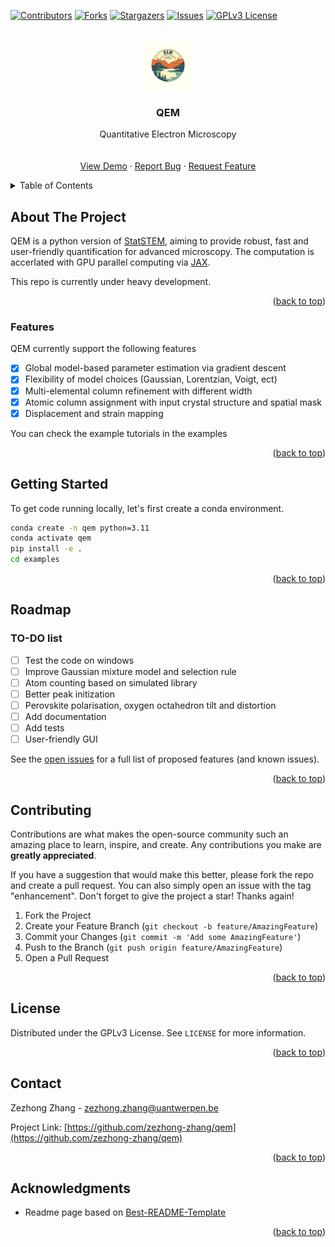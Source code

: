 <a name="readme-top"></a>

[![Contributors][contributors-shield]][contributors-url]
[![Forks][forks-shield]][forks-url]
[![Stargazers][stars-shield]][stars-url]
[![Issues][issues-shield]][issues-url]
[![GPLv3 License][license-shield]][license-url]
<!-- [![LinkedIn][linkedin-shield]][linkedin-url] -->



<!-- PROJECT LOGO -->
<br />
<div align="center">
  <a href="https://github.com/zezhong-zhang/qem">
    <img src="QEM.png" alt="Logo" width="80" height="80">
  </a>

  <h3 align="center">QEM</h3>

  <p align="center">
    Quantitative Electron Microscopy
    <br />
    <!-- <a href="https://qem.readthedocs.io/en/latest/"><strong>Explore the docs »</strong></a> -->
    <br />
    <br />
    <a href="https://github.com/zezhong-zhang/qem/tree/master/examples">View Demo</a>
    ·
    <a href="https://github.com/zezhong-zhang/qem/issues">Report Bug</a>
    ·
    <a href="https://github.com/zezhong-zhang/qem/issues">Request Feature</a>
  </p>
</div>



<!-- TABLE OF CONTENTS -->
<details>
  <summary>Table of Contents</summary>
  <ol>
    <li><a href="#about-the-project">About The Project</a></li>
    <li><a href="#getting-started">Getting Started</a></li>
    <li><a href="#roadmap">Roadmap</a></li>
    <li><a href="#contributing">Contributing</a></li>
    <li><a href="#license">License</a></li>
    <li><a href="#contact">Contact</a></li>
    <li><a href="#acknowledgments">Acknowledgments</a></li>
  </ol>
</details>



<!-- ABOUT THE PROJECT -->
## About The Project

<!-- [![Product Name Screen Shot][product-screenshot]](https://github.com/zezhong-zhang/qem) -->
QEM is a python version of [StatSTEM](https://github.com/quantitativeTEM/StatSTEM), aiming to provide robust, fast and user-friendly quantification for advanced microscopy. The computation is accerlated with GPU parallel computing via [JAX](https://jax.readthedocs.io/en/latest/index.html).

This repo is currently under heavy development. 

<p align="right">(<a href="#readme-top">back to top</a>)</p>



### Features

QEM currently support the following features

- [x] Global model-based parameter estimation via gradient descent
- [x] Flexibility of model choices (Gaussian, Lorentzian, Voigt, ect)
- [x] Multi-elemental column refinement with different width 
- [x] Atomic column assignment with input crystal structure and spatial mask
- [x] Displacement and strain mapping 

You can check the example tutorials in the examples

<p align="right">(<a href="#readme-top">back to top</a>)</p>



<!-- GETTING STARTED -->
## Getting Started

To get code running locally, let's first create a conda environment.

```bash
conda create -n qem python=3.11
conda activate qem
pip install -e .
cd examples
```

<p align="right">(<a href="#readme-top">back to top</a>)</p>



<!-- USAGE EXAMPLES -->



<!-- ROADMAP -->
## Roadmap
### TO-DO list
- [ ] Test the code on windows
- [ ] Improve Gaussian mixture model and selection rule
- [ ] Atom counting based on simulated library
- [ ] Better peak initization
- [ ] Perovskite polarisation, oxygen octahedron tilt and distortion
- [ ] Add documentation
- [ ] Add tests
- [ ] User-friendly GUI

See the [open issues](https://github.com/zezhong-zhang/qem/issues) for a full list of proposed features (and known issues).

<p align="right">(<a href="#readme-top">back to top</a>)</p>



<!-- CONTRIBUTING -->
## Contributing

Contributions are what makes the open-source community such an amazing place to learn, inspire, and create. Any contributions you make are **greatly appreciated**.

If you have a suggestion that would make this better, please fork the repo and create a pull request. You can also simply open an issue with the tag "enhancement".
Don't forget to give the project a star! Thanks again!

1. Fork the Project
2. Create your Feature Branch (`git checkout -b feature/AmazingFeature`)
3. Commit your Changes (`git commit -m 'Add some AmazingFeature'`)
4. Push to the Branch (`git push origin feature/AmazingFeature`)
5. Open a Pull Request

<p align="right">(<a href="#readme-top">back to top</a>)</p>



<!-- LICENSE -->
## License

Distributed under the GPLv3 License. See `LICENSE` for more information.

<p align="right">(<a href="#readme-top">back to top</a>)</p>



<!-- CONTACT -->
## Contact

Zezhong Zhang - zezhong.zhang@uantwerpen.be

Project Link: [https://github.com/zezhong-zhang/qem](https://github.com/zezhong-zhang/qem)

<p align="right">(<a href="#readme-top">back to top</a>)</p>



<!-- ACKNOWLEDGMENTS -->
## Acknowledgments

* Readme page based on [Best-README-Template](https://github.com/othneildrew/Best-README-Template)

<p align="right">(<a href="#readme-top">back to top</a>)</p>



<!-- MARKDOWN LINKS & IMAGES -->
<!-- https://www.markdownguide.org/basic-syntax/#reference-style-links -->
[contributors-shield]: https://img.shields.io/github/contributors/zezhong-zhang/qem.svg?style=for-the-badge
[contributors-url]: https://github.com/zezhong-zhang/qem/graphs/contributors
[forks-shield]: https://img.shields.io/github/forks/zezhong-zhang/qem.svg?style=for-the-badge
[forks-url]: https://github.com/zezhong-zhang/qem/network/members
[stars-shield]: https://img.shields.io/github/stars/zezhong-zhang/qem.svg?style=for-the-badge
[stars-url]: https://github.com/zezhong-zhang/qem/stargazers
[issues-shield]: https://img.shields.io/github/issues/zezhong-zhang/qem.svg?style=for-the-badge
[issues-url]: https://github.com/zezhong-zhang/qem/issues
[license-shield]: https://img.shields.io/github/license/zezhong-zhang/qem.svg?style=for-the-badge
[license-url]: https://github.com/zezhong-zhang/qem/blob/main/LICENSE
[linkedin-shield]: https://img.shields.io/badge/-LinkedIn-black.svg?style=for-the-badge&logo=linkedin&colorB=555
[linkedin-url]: https://linkedin.com/in/zezhong-zhang-062a0838
[product-screenshot]: images/screenshot.png